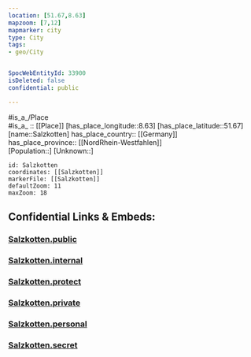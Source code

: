 ```yaml
---
location: [51.67,8.63] 
mapzoom: [7,12] 
mapmarker: city 
type: City
tags:
- geo/City


SpocWebEntityId: 33900
isDeleted: false
confidential: public

---
```

#is_a_/Place  
#is_a_ :: [[Place]] 
[has_place_longitude::8.63] 
[has_place_latitude::51.67] 
[name::Salzkotten] 
has_place_country:: [[Germany]]  
has_place_province:: [[NordRhein-Westfahlen]]  
[Population::] 
[Unknown::] 


```leaflet
id: Salzkotten
coordinates: [[Salzkotten]] 
markerFile: [[Salzkotten]] 
defaultZoom: 11 
maxZoom: 18
```


## Confidential Links & Embeds: 

### [Salzkotten.public](/_public/\Earth\Continent\Europe\Europe~Central\Germany\Germany~West\Nordrhein-Westfalen\counties~NW\Paderborn\cities~PaderbornSalzkotten.public.md) 

### [Salzkotten.internal](/_internal/\Earth\Continent\Europe\Europe~Central\Germany\Germany~West\Nordrhein-Westfalen\counties~NW\Paderborn\cities~PaderbornSalzkotten.internal.md) 

### [Salzkotten.protect](/_protect/\Earth\Continent\Europe\Europe~Central\Germany\Germany~West\Nordrhein-Westfalen\counties~NW\Paderborn\cities~PaderbornSalzkotten.protect.md) 

### [Salzkotten.private](/_private/\Earth\Continent\Europe\Europe~Central\Germany\Germany~West\Nordrhein-Westfalen\counties~NW\Paderborn\cities~PaderbornSalzkotten.private.md) 

### [Salzkotten.personal](/_personal/\Earth\Continent\Europe\Europe~Central\Germany\Germany~West\Nordrhein-Westfalen\counties~NW\Paderborn\cities~PaderbornSalzkotten.personal.md) 

### [Salzkotten.secret](/_secret/\Earth\Continent\Europe\Europe~Central\Germany\Germany~West\Nordrhein-Westfalen\counties~NW\Paderborn\cities~PaderbornSalzkotten.secret.md)

